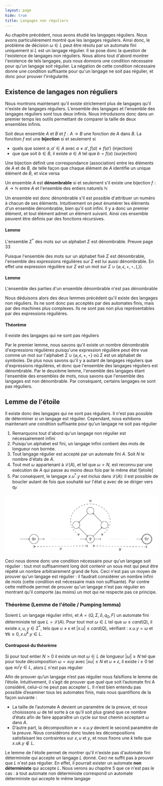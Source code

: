 ```yaml
---
layout: page
hide: true
title: Langages non réguliers
---
```


Au chapitre précédent, nous avons étudié les langages réguliers. Nous avons particulièrement montré que les langages réguliers. Ainsi donc, le problème de décision $\omega \in L$ peut être résolu par un automate fini uniquement si $L$ est un langage régulier. Il se pose donc la question de l'existence de langages non réguliers. Nous allons tout d'abord montrer l'existence de tels langages, puis nous donnons une condition nécessaire pour qu'un langage soit régulier. La négation de cette condition nécessaire donne une condition suffisante pour qu'un langage ne soit pas régulier, et donc pour prouver l'irrégularité.

## <i class="fas fa-robot"></i> Existence de langages non réguliers

Nous montrons maintenant qu'il existe strictement plus de langages qu'il n'existe de langages réguliers. L'ensemble des langages et l'ensemble des langages réguliers sont tous deux infinis. Nous introduisons donc dans un premier temps les outils permettant de comparer la taille de deux ensembles infinis.

Soit deux ensemble $A$ et $B$ et $f:A \rightarrow B$ une fonction de $A$ dans $B$. La fonction $f$ est une **bijection** si et seulement si

* quels que soient $a,a' \in A$ avec $a\neq a', f(a) \neq f(a')$ (injection)
* que que soit $b \in B$, il existe $a \in A$ tel que $b=f(a)$ (surjection)

Une bijection définit une correspondance (association) entre les éléments de $A$ et de $B$, de telle façon que chaque élément de $A$ identifie un unique élément de $B$, et vice versa

Un ensemble $A$ est **dénombrable** si et seulement s'il existe une bijection $f:A\rightarrow \mathbb{N}$ entre $A$ et l'ensemble des entiers naturels $\mathbb{N}$

Un ensemble est donc dénombrable s'il est possible d'attribuer un numéro à chacun de ses éléments. Intuitivement on peut énumérer les éléments d'un ensemble dénombrable, bien qu'il soit infini. Il y a donc un premier élément, et tout élément admet un élément suivant. Ainsi ces ensemble peuvent être définis par des fonctions récursives.

#### Lemme

L'ensemble $\Sigma^\ast$ des mots sur un alphabet $\Sigma$ est dénombrable. Preuve page 33

Puisque l'ensemble des mots sur un alphabet fixé $\Sigma$ est dénombrable, l'ensemble des expressions régulières sur $\Sigma$ est lui aussi dénombrable. En effet une expression régulière sur $\Sigma$ est un mot sur $\Sigma \cup \{\varnothing, \epsilon,+,\star,(,)\}$.

#### Lemme

L'ensemble des parties d'un ensemble dénombrable n'est pas dénombrable

Nous déduisons alors des deux lemmes précédent qu'il existe des langages non réguliers. Ils ne sont donc pas acceptés par des automates finis, mais par des machines plus complexes. Ils ne sont pas non plus représentables par des expressions régulières.

#### Théorème

Il existe des langages qui ne sont pas réguliers

Par le premier lemme, nous savons qu'il existe un nombre dénombrable d'expressions régulières puisqu'une expression régulière peut être vue comme un mot sur l'alphabet $\Sigma \cup \{\varnothing,\epsilon,+,\star\}$ où $\Sigma$ est un alphabet de symboles. De plus nous savons qu'il y a autant de langages réguliers que d'expressions régulières, et donc que l'ensemble des langages réguliers est dénombrable. Par le deuxième lemme, l'ensemble des langages étant l'ensemble des ensembles de mots, nous savons que l'ensemble des langages est non dénombrable. Par conséquent, certains langages ne sont pas réguliers.

## <i class="fas fa-robot"></i> Lemme de l'étoile

Il existe donc des langages qui ne sont pas réguliers. Il n'est pas possible de déterminer si un langage est régulier. Cependant, nous exhibons maintenant une condition suffisante pour qu'un langage ne soit pas régulier

1. Remarquons tout d'abord qu'un langage non régulier est nécessairement infini
2. Puisqu'un alphabet est fini, un langage infini contient des mots de longueur non bornée.
3. Tout langage régulier est accepté par un automate fini $A$. Soit $N$ le nombre d'états de $A$.
4. Tout mot $\omega$ appartenant à $\mathcal{L}(A)$, et tel que $\omega>N$, est reconnu par une exécution de $A$ qui passe au moins deux fois par le même état ![etoile]
5. Par conséquent, le langage $x.u^\ast.y$ est inclus dans $\mathcal{L}(A)$: il est possible de boucler autant de fois que souhaité sur l'état $q$ avec de se diriger vers $q_F$

![](./img/etoile2.png)

Ceci nous donne donc une condition nécessaire pour qu'un langage soit régulier : tout mot suffisamment long doit contenir un sous mot qui peut être répété un nombre arbitrairement grand de fois. Ceci n'est pas un moyen de prouver qu'un langage est régulier : il faudrait considérer un nombre infini de mots (cette condition est nécessaire mais non suffisante). Par contre cette méthode permet de prouver qu'un langage n'est pas régulier en montrant qu'il comporte (au moins) un mot qui ne respecte pas ce principe.

### Théorème (Lemme de l'étoile / Pumping lemma)

Soient $L$ un langage régulier infini, et $A=(Q,\Sigma,\delta,q_0,F)$ un automate fini déterministe tel que $L=\mathcal{L}(A)$. Pour tout mot $\omega \in L$ tel que $\omega \geq card(Q)$, il existe $x,u,y \in \Sigma^\ast$, tels que $u \neq \epsilon$ et $|x.u| \leq card(Q)$, vérifiant : $x.u.y=\omega$ et $\forall k \geq 0 , x.u^k.y \in L$.

#### Contraposé du théorème

Si pour tout entier $N>0$ il existe un mot $\omega \in L$ de longueur $|\omega| \geq N$ tel que pour toute décomposition $\omega = x u y$ avec $|xu| \leq N$ et $u \neq \epsilon$, il existe $i \geq 0$ tel que $xu^iy \in L$, alors $L$ n'est pas régulier

Afin de prouver qu’un langage n’est pas régulier nous falsifions le lemme de l’étoile. Intuitivement, il s’agit de prouver que quel que soit l’automate fini A considéré, celui-ci ne peut
pas accepter L. Il n’est bien entendu pas possible d’examiner tous les automates finis, mais
nous quantifions de la façon suivante :

* La taille de l’automate A devient un paramètre de la preuve, et nous choisissons $\omega$ de
tel sorte à ce qu’il soit plus grand que ce nombre d’états afin de faire apparaître un
cycle sur tout chemin acceptant $\omega$ dans $A$.
* D’autre part, la décomposition $w = x.u.y$ devient le second paramètre de la
preuve. Nous considérons donc toutes les décompositions satisfaisant les
contraintes sur $x, u$ et $y$, et nous fixons une $k$ telle que $x . u k
. y \notin L$.

Le lemme de l'étoile permet de montrer qu'il n'existe pas d'automate fini déterministe qui accepte un langage $L$ donné. Ceci ne suffit pas à prouver que $L$ n'est pas régulier. En effet, il pourrait exister un automate **non déterministe** qui accepte $L$. Nous verons au chapitre 5 que ce n'est pas le cas : à tout automate non déterministe correspond un automate déterministe qui accepte le même langage
